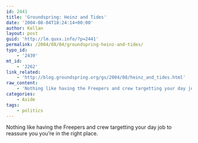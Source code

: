 ```yaml
---
id: 2441
title: 'Groundspring: Heinz and Tides'
date: '2004-08-04T18:24:14+00:00'
author: Kellan
layout: post
guid: 'http://lm.quxx.info/?p=2441'
permalink: /2004/08/04/groundspring-heinz-and-tides/
typo_id:
    - '2439'
mt_id:
    - '2262'
link_related:
    - 'http://blog.groundspring.org/gs/2004/08/heinz_and_tides.html'
raw_content:
    - 'Nothing like having the Freepers and crew targetting your day job to reassure you you\''re in the right place.'
categories:
    - Aside
tags:
    - politics
---
```


Nothing like having the Freepers and crew targetting your day job to reassure you you’re in the right place.